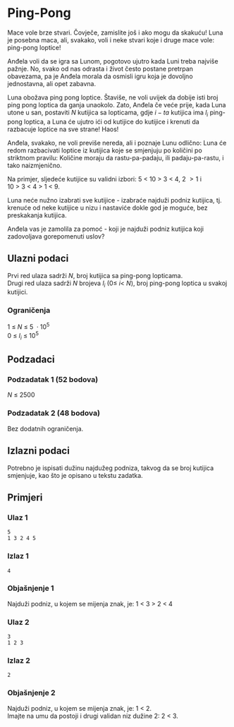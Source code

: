 # Ping-Pong

Mace vole brze stvari. Čovječe, zamislite još i ako mogu da skakuću!
Luna je posebna maca, ali, svakako, voli i neke stvari koje i druge mace vole: ping-pong loptice!

Anđela voli da se igra sa Lunom, pogotovo ujutro kada Luni treba najviše pažnje. No, svako od nas odrasta i život često postane pretrpan obavezama, pa je Anđela morala da osmisli igru koja je dovoljno jednostavna, ali opet zabavna.

Luna obožava ping pong loptice. Štaviše, ne voli uvijek da dobije isti broj ping pong loptica da ganja unaokolo. Zato, Anđela če veće prije, kada Luna utone u san, postaviti $N$ kutijica sa lopticama, gdje $i-ta$ kutijica ima $l_i$ ping-pong loptica, a Luna će ujutro ići od kutijice do kutijice i krenuti da razbacuje loptice na sve strane! Haos!

Anđela, svakako, ne voli previše nereda, ali i poznaje Lunu odlično: Luna će redom razbacivati loptice iz kutijica koje se smjenjuju po količini po striktnom pravilu: Količine moraju da rastu-pa-padaju, ili padaju-pa-rastu, i tako naizmjenično.

Na primjer, sljedeće kutijice su validni izbori: $5 \ < \ 10 \ > \ 3 \ < \ 4$, $2 \ > 1$ i $10 \ > \ 3 \ < \ 4 \ > \ 1 \ < \ 9$.

Luna neće nužno izabrati sve kutijice - izabraće najduži podniz kutijica, tj. krenuće od neke kutijice u nizu i nastaviće dokle god je moguće, bez preskakanja kutijica.

Anđela vas je zamolila za pomoć - koji je najduži podniz kutijica koji zadovoljava gorepomenuti uslov?

## Ulazni podaci

Prvi red ulaza sadrži $N$, broj kutijica sa ping-pong lopticama.\
Drugi red ulaza sadrži $N$ brojeva $l_i$ $(0 \leq \ i \lt \ N)$, broj ping-pong loptica u svakoj kutijici.

### Ograničenja
$1 \ \leq \ N   \ \leq \ 5 \ \cdot 10^5$ \
$0 \ \leq \ l_i \ \leq \ 10^5$

## Podzadaci

### Podzadatak 1 (52 bodova)
$N \ \leq \ 2500$

### Podzadatak 2 (48 bodova)
Bez dodatnih ograničenja. 

## Izlazni podaci

Potrebno je ispisati dužinu najdužeg podniza, takvog da se broj kutijica smjenjuje, kao što je opisano u tekstu zadatka.

## Primjeri
### Ulaz 1
```
5
1 3 2 4 5
```
### Izlaz 1
```
4
```
### Objašnjenje 1
Najduži podniz, u kojem se mijenja znak, je: $1 \ \lt \ 3 \ \gt \ 2 \ \lt \ 4$

### Ulaz 2
```
3
1 2 3
```
### Izlaz 2
```
2
```
### Objašnjenje 2
Najduži podniz, u kojem se mijenja znak, je: $1 \ \lt \ 2$.\
Imajte na umu da postoji i drugi validan niz dužine 2: $2 \ \lt \ 3$.
